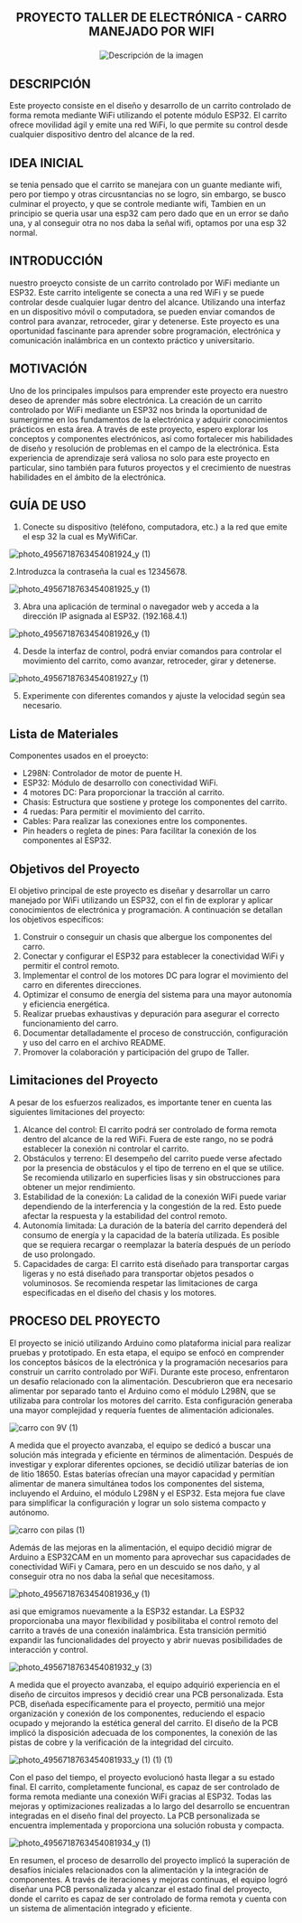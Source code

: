 ## <p align="center"><b> PROYECTO TALLER DE ELECTRÓNICA - CARRO MANEJADO POR WIFI</b></p>

<p align="center">
  <img src="https://github.com/JuanM234/Proyecto-Taller-Electronica-Unal-carro/assets/44301882/784a3386-ab00-4799-9a4a-0ec6e99949c8" alt="Descripción de la imagen">
</p>

## DESCRIPCIÓN
Este proyecto consiste en el diseño y desarrollo de un carrito controlado de forma remota mediante WiFi utilizando el potente módulo ESP32. El carrito ofrece movilidad ágil y emite una red WiFi, lo que permite su control desde cualquier dispositivo dentro del alcance de la red.

## IDEA INICIAL
se tenia pensado que el carrito se manejara con un guante mediante wifi, pero por tiempo y otras circusntancias no se logro, sin embargo, se busco culminar el proyecto, y que se controle mediante wifi, Tambien en un principio se queria usar una esp32 cam pero dado que en un error se daño una, y al conseguir otra no nos daba la señal wifi, optamos por una esp 32 normal.
## INTRODUCCIÓN
nuestro proeycto consiste de un carrito controlado por WiFi mediante un ESP32. Este carrito inteligente se conecta a una red WiFi y se puede controlar desde cualquier lugar dentro del alcance. Utilizando una interfaz en un dispositivo móvil o computadora, se pueden enviar comandos de control para avanzar, retroceder, girar y detenerse.  Este proyecto es una oportunidad fascinante para aprender sobre programación, electrónica y comunicación inalámbrica en un contexto práctico y universitario.
## MOTIVACIÓN
Uno de los principales impulsos para emprender este proyecto era nuestro deseo de aprender más sobre electrónica. La creación de un carrito controlado por WiFi mediante un ESP32 nos brinda la oportunidad de sumergirme en los fundamentos de la electrónica y adquirir conocimientos prácticos en esta área. A través de este proyecto, espero explorar los conceptos y componentes electrónicos, así como fortalecer mis habilidades de diseño y resolución de problemas en el campo de la electrónica. Esta experiencia de aprendizaje será valiosa no solo para este proyecto en particular, sino también para futuros proyectos y el crecimiento de nuestras habilidades en el ámbito de la electrónica.
## GUÍA DE USO
1. Conecte su dispositivo (teléfono, computadora, etc.) a la red que emite el esp 32 la cual es MyWifiCar.
   
![photo_4956718763454081924_y (1)](https://github.com/JuanM234/Proyecto-Taller-Electronica-Unal-carro/assets/44301882/80e4e110-9c03-45cf-9639-a608be373065)

2.Introduzca la contraseña la cual es 12345678.

![photo_4956718763454081925_y (1)](https://github.com/JuanM234/Proyecto-Taller-Electronica-Unal-carro/assets/44301882/ec9edd27-a842-4444-8d33-505517e33ff4)

3. Abra una aplicación de terminal o navegador web y acceda a la dirección IP asignada al ESP32. (192.168.4.1)
   
![photo_4956718763454081926_y (1)](https://github.com/JuanM234/Proyecto-Taller-Electronica-Unal-carro/assets/44301882/936f7b68-6aa9-445d-8121-fe5c2f8fc3a3)

4. Desde la interfaz de control, podrá enviar comandos para controlar el movimiento del carrito, como avanzar, retroceder, girar y detenerse.
   
![photo_4956718763454081927_y (1)](https://github.com/JuanM234/Proyecto-Taller-Electronica-Unal-carro/assets/44301882/7bde8e6d-7f44-47c0-95e7-08d176db77ae)

5. Experimente con diferentes comandos y ajuste la velocidad según sea necesario.

## Lista de Materiales

Componentes usados en el proeycto:

- L298N: Controlador de motor de puente H.
- ESP32: Módulo de desarrollo con conectividad WiFi.
- 4 motores DC: Para proporcionar la tracción al carrito.
- Chasis: Estructura que sostiene y protege los componentes del carrito.
- 4 ruedas: Para permitir el movimiento del carrito.
- Cables: Para realizar las conexiones entre los componentes.
- Pin headers o regleta de pines: Para facilitar la conexión de los componentes al ESP32.

## Objetivos del Proyecto

El objetivo principal de este proyecto es diseñar y desarrollar un carro manejado por WiFi utilizando un ESP32, con el fin de explorar y aplicar conocimientos de electrónica y programación. A continuación se detallan los objetivos específicos:

1. Construir o conseguir un chasis que albergue los componentes del carro.
2. Conectar y configurar el ESP32 para establecer la conectividad WiFi y permitir el control remoto.
3. Implementar el control de los motores DC para lograr el movimiento del carro en diferentes direcciones.
4. Optimizar el consumo de energía del sistema para una mayor autonomía y eficiencia energética.
5. Realizar pruebas exhaustivas y depuración para asegurar el correcto funcionamiento del carro.
6. Documentar detalladamente el proceso de construcción, configuración y uso del carro en el archivo README.
7. Promover la colaboración y participación del grupo de Taller.

## Limitaciones del Proyecto

A pesar de los esfuerzos realizados, es importante tener en cuenta las siguientes limitaciones del proyecto:

1. Alcance del control: El carrito podrá ser controlado de forma remota dentro del alcance de la red WiFi. Fuera de este rango, no se podrá establecer la conexión ni controlar el carrito.
2. Obstáculos y terreno: El desempeño del carrito puede verse afectado por la presencia de obstáculos y el tipo de terreno en el que se utilice. Se recomienda utilizarlo en superficies lisas y sin obstrucciones para obtener un mejor rendimiento.
3. Estabilidad de la conexión: La calidad de la conexión WiFi puede variar dependiendo de la interferencia y la congestión de la red. Esto puede afectar la respuesta y la estabilidad del control remoto.
4. Autonomía limitada: La duración de la batería del carrito dependerá del consumo de energía y la capacidad de la batería utilizada. Es posible que se requiera recargar o reemplazar la batería después de un período de uso prolongado.
5. Capacidades de carga: El carrito está diseñado para transportar cargas ligeras y no está diseñado para transportar objetos pesados o voluminosos. Se recomienda respetar las limitaciones de carga especificadas en el diseño del chasis y los motores.

## PROCESO DEL PROYECTO
   El proyecto se inició utilizando Arduino como plataforma inicial para realizar pruebas y prototipado. En esta etapa, el equipo se enfocó en comprender los conceptos básicos de la electrónica y la programación necesarios para construir un carrito controlado por WiFi. Durante este proceso, enfrentaron un desafío relacionado con la alimentación. Descubrieron que era necesario alimentar por separado tanto el Arduino como el módulo L298N, que se utilizaba para controlar los motores del carrito. Esta configuración generaba una mayor complejidad y requería fuentes de alimentación adicionales.

   
![carro con 9V (1)](https://github.com/JuanM234/Proyecto-Taller-Electronica-Unal-carro/assets/44301882/97590b96-42a3-4d3c-867b-06ad80fcdb40)


A medida que el proyecto avanzaba, el equipo se dedicó a buscar una solución más integrada y eficiente en términos de alimentación. Después de investigar y explorar diferentes opciones, se decidió utilizar baterías de ion de litio 18650. Estas baterías ofrecían una mayor capacidad y permitían alimentar de manera simultánea todos los componentes del sistema, incluyendo el Arduino, el módulo L298N y el ESP32. Esta mejora fue clave para simplificar la configuración y lograr un solo sistema compacto y autónomo.

![carro con pilas (1)](https://github.com/JuanM234/Proyecto-Taller-Electronica-Unal-carro/assets/44301882/2f9b6444-02d5-47fc-aaa8-600a7715b5e6)


Además de las mejoras en la alimentación, el equipo decidió migrar de Arduino a ESP32CAM en un momento para aprovechar sus capacidades de conectividad WiFi y Camara, pero en un descuido se nos daño, y al conseguir otra no nos daba la señal que necesitamoss.


![photo_4956718763454081936_y (1)](https://github.com/JuanM234/Proyecto-Taller-Electronica-Unal-carro/assets/44301882/782afba0-afd4-42a0-980e-76d3317f0759)


asi que emigramos nuevamente a la ESP32 estandar. La ESP32 proporcionaba una mayor flexibilidad y posibilitaba el control remoto del carrito a través de una conexión inalámbrica. Esta transición permitió expandir las funcionalidades del proyecto y abrir nuevas posibilidades de interacción y control.


![photo_4956718763454081932_y (3)](https://github.com/JuanM234/Proyecto-Taller-Electronica-Unal-carro/assets/44301882/3daa2fa2-6981-4589-875b-f88f6205a74e)


A medida que el proyecto avanzaba, el equipo adquirió experiencia en el diseño de circuitos impresos y decidió crear una PCB personalizada. Esta PCB, diseñada específicamente para el proyecto, permitió una mejor organización y conexión de los componentes, reduciendo el espacio ocupado y mejorando la estética general del carrito. El diseño de la PCB implicó la disposición adecuada de los componentes, la conexión de las pistas de cobre y la verificación de la integridad del circuito.

![photo_4956718763454081933_y (1) (1) (1)](https://github.com/JuanM234/Proyecto-Taller-Electronica-Unal-carro/assets/44301882/2ae84c39-21ed-4f58-bf6a-aa0a9acd1fcf)


Con el paso del tiempo, el proyecto evolucionó hasta llegar a su estado final. El carrito, completamente funcional, es capaz de ser controlado de forma remota mediante una conexión WiFi gracias al ESP32. Todas las mejoras y optimizaciones realizadas a lo largo del desarrollo se encuentran integradas en el diseño final del proyecto. La PCB personalizada se encuentra implementada y proporciona una solución robusta y compacta.

![photo_4956718763454081934_y (1)](https://github.com/JuanM234/Proyecto-Taller-Electronica-Unal-carro/assets/44301882/6f1065a8-b072-48b1-901f-89571fbb7dbf)


En resumen, el proceso de desarrollo del proyecto implicó la superación de desafíos iniciales relacionados con la alimentación y la integración de componentes. A través de iteraciones y mejoras continuas, el equipo logró diseñar una PCB personalizada y alcanzar el estado final del proyecto, donde el carrito es capaz de ser controlado de forma remota y cuenta con un sistema de alimentación integrado y eficiente.

